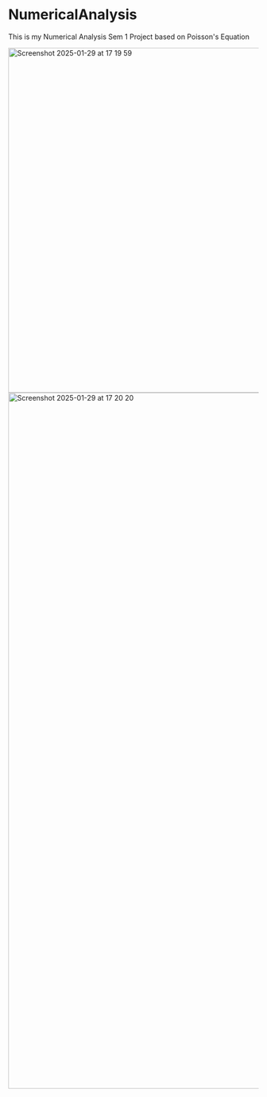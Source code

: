 # NumericalAnalysis
This is my Numerical Analysis Sem 1 Project based on Poisson's Equation

<img width="694" alt="Screenshot 2025-01-29 at 17 19 59" src="https://github.com/user-attachments/assets/fcbe75a1-2f15-45f7-949b-897f95906757" />

<img width="1401" alt="Screenshot 2025-01-29 at 17 20 20" src="https://github.com/user-attachments/assets/b63bd561-fb06-4cd0-ac5d-5054752fa9cb" />

